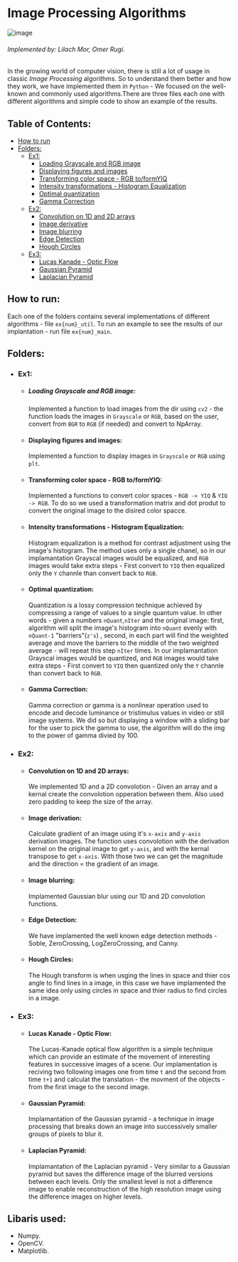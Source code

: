 # Image Processing Algorithms
![image](https://user-images.githubusercontent.com/57361655/139246010-72c61f67-f782-459a-9647-3c87abee8fdc.png)

###### *Implemented by: Lilach Mor, Omer Rugi.* 

In the growing world of computer vision, there is still a lot of usage in classic *Image Processing* algorithms.
So to understand them better and how they work, we have implemented them in `Python` - We focused on the well-known and commonly used algorithms.There are three files each one with different algorithms and simple code to show an example of the results.


## Table of Contents:
* [How to run](#HowTo)
* [Folders:](#Folders)
  * [Ex1:](#Ex1)
    * [Loading Grayscale and RGB image](#ImageLoading)
    * [Displaying figures and images](#ImageDisplay)
    * [Transforming color space - RGB to/formYIQ](#RGB_YIQ)
    * [Intensity transformations - Histogram Equalization](#HistEq)
    * [Optimal quantization](#Quant)
    * [Gamma Correction](#Gamma)
  * [Ex2:](#Ex2)
    * [Convolution on 1D and 2D arrays](#Conv)
    * [Image derivative](#Derev)
    * [Image blurring](#Blur)
    * [Edge Detection](#EdgeDetection)
    * [Hough Circles](#Hough)
  * [Ex3:](#Ex3)
    * [Lucas Kanade - Optic Flow](#LK)
    * [Gaussian Pyramid](#GausPyr)
    * [Laplacian Pyramid](#LapPyr)



<a name = "HowTo"></a>
## How to run:
Each one of the folders contains several implementations of different algorithms - file `ex{num}_util`.
To run an example to see the results of our implantation - run file `ex{num}_main`.

<a name = "Folders"></a>
## Folders:
<a name = "Ex1"></a>
* ### Ex1:
  *  ##### Loading Grayscale and RGB image: <a name = "ImageLoading"></a>
      Implemented a function to load images from the dir using `cv2` - the function loads the images in `Grayscale` or `RGB`, based on the user, convert from `BGR` to `RGB` (if needed) and convert to NpArray.
<a name = "ImageDisplay"></a>
  * #### Displaying figures and images:
    Implemented a function to display images in `Grayscale` or `RGB` using `plt`.
<a name = "RGB_YIQ"></a>
  * #### Transforming color space - RGB to/formYIQ:
    Implemented a functions to convert color spaces - `RGB -> YIQ` & `YIQ -> RGB`.
    To do so we used a transformation matrix and dot produt to convert the original image to the disired color spacce.
<a name = "HistEq"></a>
  * #### Intensity transformations - Histogram Equalization:
    Histogram equalization is a method for contrast adjustment using the image's histogram.
    The method uses only a single chanel, so in our implamantation Grayscal images would be equalized, and `RGB` images would take extra steps - First convert to `YIQ` then equalized only the `Y` channle than convert back to `RGB`.
<a name = "Quant"></a>
  * #### Optimal quantization:
    Quantization is a lossy compression technique achieved by compressing a range of values to a single quantum value. In other words - given a numbers `nQuant`,`nIter` and the original image: first, algorithm will split the image's histogram into `nQuant` evenly with `nQuant-1` "barriers"(`z's`) , second, in each part will find the weighted average and move the barriers to the middle of the two weighted average - will repeat this step `nIter` times. In our implamantation Grayscal images would be quantized, and `RGB` images would take extra steps - First convert to `YIQ` then quantized only the `Y` channle than convert back to `RGB`.
<a name = "Gamma"></a>
  * #### Gamma Correction:
    Gamma correction or gamma is a nonlinear operation used to encode and decode luminance or tristimulus values in video or still image systems. We did so but displaying a window with a sliding bar for the user to pick the gamma to use, the algorithm will do the img to the power of gamma divied by 100.


  <a name = "Ex2"></a>
* ### Ex2:
  * #### Convolution on 1D and 2D arrays: <a name = "Conv"></a>
    We implemented 1D and a 2D convolotion - Given an array and a kernal create the convolotion opperation between them. Also used zero padding to keep the size of the array.
<a name = "Derev"></a>
  * #### Image derivation:
    Calculate gradient of an image using it's `x-axis` and `y-axis` derivation images.
    The function uses convolotion with the derivation kernel on the original image to get `y-axis`, and with the kernal transpose to get  `x-axis`.
    With those two we can get the magnitude and the direction = the gradient of an image.
<a name = "Blur"></a>
  * #### Image blurring:
    Implamented Gaussian blur using our 1D and 2D convolotion functions.
<a name = "EdgeDetection"></a>
  * #### Edge Detection:
    We have implamented the well known edge detection methods - Soble, ZeroCrossing, LogZeroCrossing, and Canny.
<a name = "Hough"></a>
  * #### Hough Circles:
    The Hough transform is when usging the lines in space and thier cos angle to find lines in a image, in this case we have implamented the same idea only using circles in space and thier radius to find circles in a image.


<a name = "Ex3"></a>
* ### Ex3:
   * #### Lucas Kanade - Optic Flow: <a name = "LK"></a>
      The Lucas-Kanade optical flow algorithm is a simple technique which can provide an estimate of the movement of interesting features in successive
   images of a scene. 
      Our implamentation is reciving two following images one from time `t` and the second from time `t+1` and calculat the translation - the movment of the objects - from the first image to the second image.
<a name = "GausPyr"></a>
   * #### Gaussian Pyramid:
      Implamantation of the Gaussian pyramid - a technique in image processing that breaks down an image into successively smaller groups of pixels to blur it.
<a name = "LapPyr"></a>
   * #### Laplacian Pyramid:
     Implamantation of the Laplacian pyramid - Very similar to a Gaussian pyramid but saves the difference image of the blurred versions between each levels. Only the smallest level is not a difference image to enable reconstruction of the high resolution image using the difference images on higher levels.

## Libaris used:
* Numpy.
* OpenCV.
* Matplotlib.
